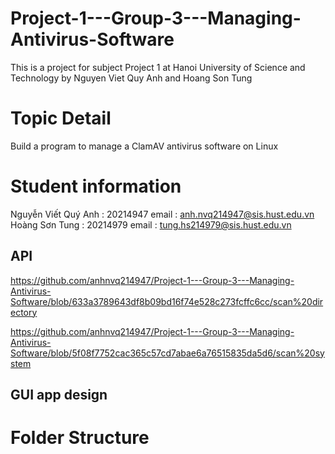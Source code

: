 # Project-1---Group-3---Managing-Antivirus-Software
This is a project for subject Project 1 at Hanoi University of Science and Technology by Nguyen Viet Quy Anh and Hoang Son Tung 
# Topic Detail
Build a program to manage a ClamAV antivirus software on Linux
# Student information
Nguyễn Viết Quý Anh : 20214947
email : anh.nvq214947@sis.hust.edu.vn 
Hoàng Sơn Tung : 20214979
email : tung.hs214979@sis.hust.edu.vn
## API
https://github.com/anhnvq214947/Project-1---Group-3---Managing-Antivirus-Software/blob/633a3789643df8b09bd16f74e528c273fcffc6cc/scan%20directory


https://github.com/anhnvq214947/Project-1---Group-3---Managing-Antivirus-Software/blob/5f08f7752cac365c57cd7abae6a76515835da5d6/scan%20system






## GUI app design 

# Folder Structure 


